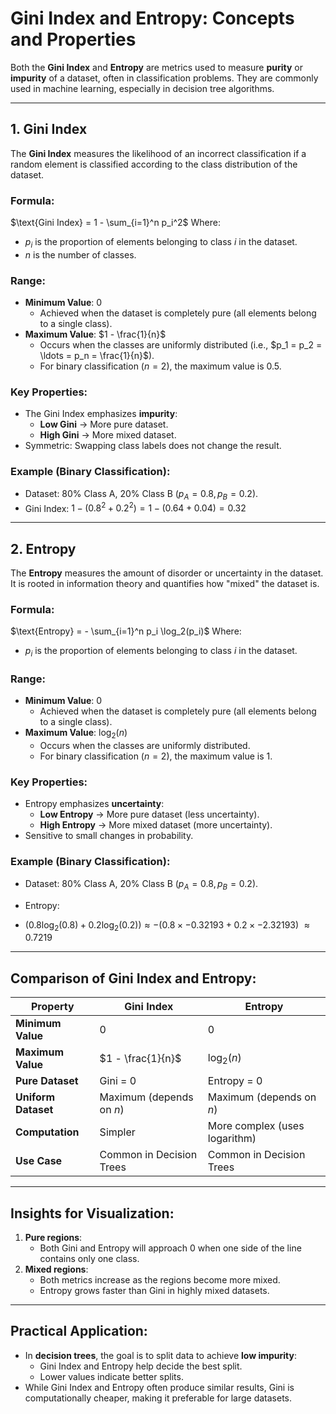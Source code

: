 # Gini Index and Entropy: Concepts and Properties

Both the **Gini Index** and **Entropy** are metrics used to measure **purity** or **impurity** of a dataset, often in classification problems. They are commonly used in machine learning, especially in decision tree algorithms.

---

## 1. Gini Index
The **Gini Index** measures the likelihood of an incorrect classification if a random element is classified according to the class distribution of the dataset.

### Formula:
$\text{Gini Index} = 1 - \sum_{i=1}^n p_i^2$
Where:
- $p_i$ is the proportion of elements belonging to class $i$ in the dataset.
- $n$ is the number of classes.

### Range:
- **Minimum Value**: 0
  - Achieved when the dataset is completely pure (all elements belong to a single class).
- **Maximum Value**: $1 - \frac{1}{n}$
  - Occurs when the classes are uniformly distributed (i.e., $p_1 = p_2 = \ldots = p_n = \frac{1}{n}$).
  - For binary classification ($n=2$), the maximum value is 0.5.

### Key Properties:
- The Gini Index emphasizes **impurity**:
  - **Low Gini** → More pure dataset.
  - **High Gini** → More mixed dataset.
- Symmetric: Swapping class labels does not change the result.

### Example (Binary Classification):
- Dataset: 80% Class A, 20% Class B ($p_A = 0.8, p_B = 0.2$).
- Gini Index:
$1 - (0.8^2 + 0.2^2) = 1 - (0.64 + 0.04) = 0.32$

---

## 2. Entropy
The **Entropy** measures the amount of disorder or uncertainty in the dataset. It is rooted in information theory and quantifies how "mixed" the dataset is.

### Formula:
$\text{Entropy} = - \sum_{i=1}^n p_i \log_2(p_i)$
Where:
- $p_i$ is the proportion of elements belonging to class $i$ in the dataset.

### Range:
- **Minimum Value**: 0
  - Achieved when the dataset is completely pure (all elements belong to a single class).
- **Maximum Value**: $\log_2(n)$
  - Occurs when the classes are uniformly distributed.
  - For binary classification ($n=2$), the maximum value is 1.

### Key Properties:
- Entropy emphasizes **uncertainty**:
  - **Low Entropy** → More pure dataset (less uncertainty).
  - **High Entropy** → More mixed dataset (more uncertainty).
- Sensitive to small changes in probability.

### Example (Binary Classification):
- Dataset: 80% Class A, 20% Class B ($p_A = 0.8, p_B = 0.2$).
- Entropy:

- $(0.8 \log_2(0.8) + 0.2 \log_2(0.2)) \approx - (0.8 \times -0.32193 + 0.2 \times -2.32193)$ $\approx 0.7219$

---

## Comparison of Gini Index and Entropy:
| Property             | Gini Index                 | Entropy                      |
|----------------------|----------------------------|------------------------------|
| **Minimum Value**    | 0                          | 0                            |
| **Maximum Value**    | $1 - \frac{1}{n}$        | $\log_2(n)$                |
| **Pure Dataset**     | Gini = 0                   | Entropy = 0                  |
| **Uniform Dataset**  | Maximum (depends on $n$) | Maximum (depends on $n$)   |
| **Computation**      | Simpler                    | More complex (uses logarithm)|
| **Use Case**         | Common in Decision Trees   | Common in Decision Trees     |

---

## Insights for Visualization:
1. **Pure regions**:
   - Both Gini and Entropy will approach 0 when one side of the line contains only one class.
2. **Mixed regions**:
   - Both metrics increase as the regions become more mixed.
   - Entropy grows faster than Gini in highly mixed datasets.

---

## Practical Application:
- In **decision trees**, the goal is to split data to achieve **low impurity**:
  - Gini Index and Entropy help decide the best split.
  - Lower values indicate better splits.
- While Gini Index and Entropy often produce similar results, Gini is computationally cheaper, making it preferable for large datasets.
